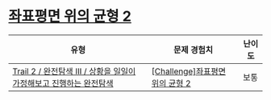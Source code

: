 # [좌표평면 위의 균형 2](https://www.codetree.ai/trails/complete/curated-cards/challenge-balance-on-coordinate-plane-2)

|유형|문제 경험치|난이도|
|---|---|---|
|[Trail 2 / 완전탐색 III / 상황을 일일이 가정해보고 진행하는 완전탐색](https://www.codetree.ai/trail-info/novice-mid/)|[[Challenge]좌표평면 위의 균형 2](https://www.codetree.ai/trails/complete/curated-cards/challenge-balance-on-coordinate-plane-2/)|보통|

